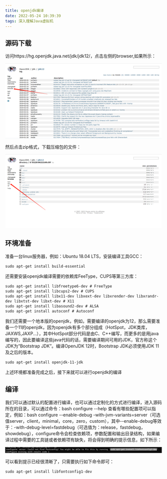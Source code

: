 ```yaml
---
title: openjdk编译
date: 2022-05-24 10:39:39
tags: 深入理解Java虚拟机
---
```


## 源码下载

访问https://hg.openjdk.java.net/jdk/jdk12/，点击左侧的browser,如果所示：

![image-20220524110301618](compile-openjdk/image-20220524110301618.png)

然后点击zip格式，下载压缩包的文件：

![image-20220524110403637](compile-openjdk/image-20220524110403637.png)

## 环境准备

准备一台linux服务器，例如：Ubuntu 18.04 LTS，安装编译工具GCC：

```shell
sudo apt-get install build-essential
```

还需要安装openjdk编译需要的依赖库FeeType，CUPS等第三方库：

```shell
sudo apt-get install libfreetype6-dev # FreeType
sudo apt-get install libcups2-dev # CUPS
sudo apt-get install libx11-dev libxext-dev libxrender-dev libxrandr-dev libxtst-dev libxt-dev # X11
sudo apt-get install libasound2-dev # ALSA
sudo apt-get install autoconf # Autoconf
```

我们还需要一个地本版的openjdk，例如，需要编译的openjdk为12，那么需要准备一个11的openjdk，因为openjdk有多个部分组成（HotSpot，JDK类库，JAXWS,JAXP...），其中HotSpot部分代码是由C、C++编写，而更多的是用java编写的，因此要编译这些java代码的话，需要编译期间可用的JDK，官方称这个JDK为“Bootstrap JDK”。编译OpenJDK 12时，Bootstrap JDK必须使用JDK 11及之后的版本。

```shell
sudo apt-get install openjdk-11-jdk
```

上述环境都准备完成之后，接下来就可以进行openjdk的编译

## 编译

我们可以通过默认的配置进行编译，也可以通过定制化的方式进行编译，进入源码所在的目录，可以通过命令：bash configure --help 查看有哪些配置项可以指定，例如：bash configure --enable-debug  -with-jvm-variants=server（可选值server，client，minimal，core，zero，custom），其中--enable-debug等效于：-with-debug-level=fastdebug（可选值为：release，fastdebug，showdebug），configure命令会检查依赖项，参数配置和输出目录结构，如果编译过程中需要的工具链或者依赖项有缺失，将会得到明确的提示信息，如下所示：

![image-20220524181511854](compile-openjdk/image-20220524181511854.png)

可以看到提示已经很清晰了，只需要执行如下命令即可：

```shell
sudo apt-get install libfontconfig1-dev
```

